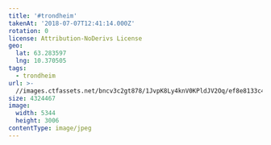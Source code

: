 ```yaml
---
title: '#trondheim'
takenAt: '2018-07-07T12:41:14.000Z'
rotation: 0
license: Attribution-NoDerivs License
geo:
  lat: 63.283597
  lng: 10.370505
tags:
  - trondheim
url: >-
  //images.ctfassets.net/bncv3c2gt878/1JvpK8Ly4knV0KPldJV2Oq/ef8e8133c4ac7e3c055f29b75fc652d4/trondheim_42359460245_o
size: 4324467
image:
  width: 5344
  height: 3006
contentType: image/jpeg
---
```



